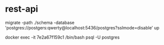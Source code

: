 # rest-api
migrate -path ./schema -database 'postgres://postgers:qwerty@localhost:5436/postgres?sslmode=disable' up

docker exec -it 7e2a67f159c1 /bin/bash
psql -U postgres